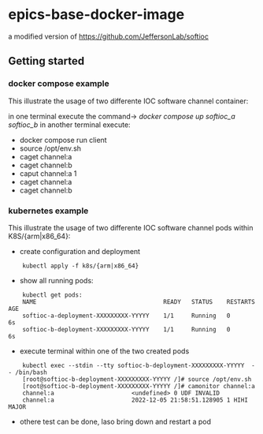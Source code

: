 # epics-base-docker-image
 a modified version of https://github.com/JeffersonLab/softioc


## Getting started

### docker compose example
This illustrate the usage of two differente IOC software channel container:

in one terminal execute the command-> *docker compose up softioc_a softioc_b*
in another terminal execute:
- docker compose  run  client
- source /opt/env.sh
- caget channel:a
- caget channel:b
- caput channel:a 1
- caget channel:a
- caget channel:b

### kubernetes example
This illustrate the usage of two differente IOC software channel pods within K8S/{arm|x86_64}:

- create configuration and deployment
```
    kubectl apply -f k8s/{arm|x86_64}
```
- show all running pods:
``` 
    kubectl get pods:
    NAME                                    READY   STATUS    RESTARTS   AGE
    softioc-a-deployment-XXXXXXXXX-YYYYY    1/1     Running   0          6s
    softioc-b-deployment-XXXXXXXXX-YYYYY    1/1     Running   0          6s
```
- execute terminal within one of the two created pods
```
    kubectl exec --stdin --tty softioc-b-deployment-XXXXXXXXX-YYYYY  -- /bin/bash
    [root@softioc-b-deployment-XXXXXXXXX-YYYYY /]# source /opt/env.sh
    [root@softioc-b-deployment-XXXXXXXXX-YYYYY /]# camonitor channel:a
    channel:a                      <undefined> 0 UDF INVALID
    channel:a                      2022-12-05 21:58:51.128905 1 HIHI MAJOR
```
- othere test can be done, laso bring down and restart a pod
